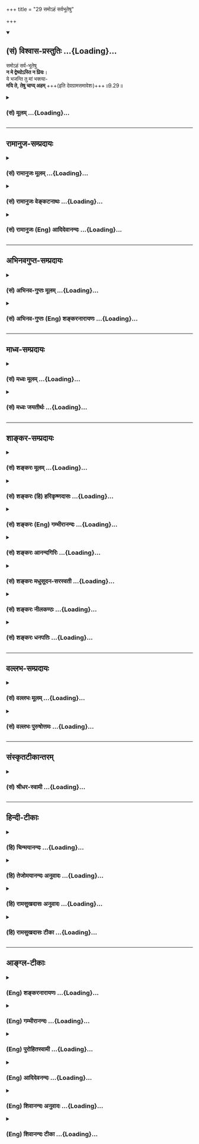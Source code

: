 +++
title = "29 समोऽहं सर्वभूतेषु"

+++
<div class="js_include" newlevelforh1="2" title="(सं) विश्वास-प्रस्तुतिः" unfilled url="/mahAbhAratam/shlokashaH/06-bhIShma-parva/03-bhagavad-gItA-parva/saMskRtam/vishvAsa-prastutiH/09_rAja-vidyA-rAja-guhy/29_samo-haM_sarvabhU.md">
<details open><summary><h2>(सं) विश्वास-प्रस्तुतिः ...{Loading}...</h2></summary>

समोऽहं सर्व-भूतेषु  
**न मे द्वेष्योऽस्ति न प्रियः**।  
ये भजन्ति तु मां भक्त्या-  
**मयि ते, तेषु चाप्य् अहम्** +++(इति देवग्रामसमावेशः)+++॥9.29॥
</details>
</div>
<div class="js_include collapsed" newlevelforh1="3" title="(सं) मूलम्" unfilled url="/mahAbhAratam/shlokashaH/06-bhIShma-parva/03-bhagavad-gItA-parva/saMskRtam/mUlam/09_rAja-vidyA-rAja-guhy/29_samo-haM_sarvabhU.md">
<details><summary><h3>(सं) मूलम् ...{Loading}...</h3></summary>

समोऽहं सर्वभूतेषु न मे द्वेष्योऽस्ति न प्रियः।  
ये भजन्ति तु मां भक्त्या मयि ते तेषु चाप्यहम्।।9.29।।
</details>
</div>


_________________
## रामानुज-सम्प्रदायः
<div class="js_include collapsed" newlevelforh1="3" title="(सं) रामानुजः मूलम्" unfilled url="/mahAbhAratam/shlokashaH/06-bhIShma-parva/03-bhagavad-gItA-parva/saMskRtam/rAmAnujaH/mUlam/09_rAja-vidyA-rAja-guhy/29_samo-haM_sarvabhU.md">
<details><summary><h3>(सं) रामानुजः मूलम् ...{Loading}...</h3></summary>

।।9.29।। देवतिर्यङ्मनुष्यस्थावरात्मना स्थितेषु जातितः च आकारतः स्वभावतो
ज्ञानतः च अत्यन्तोत्कृष्टापकृष्टरूपेण वर्तमानेषु सर्वेषु **भूतेषु**
समाश्रयणीयत्वेन **समः अहम्** अयं जात्याकारस्वभावज्ञानादिभिः निकृष्ट इति
समाश्रयणे **न मे द्वेष्यः** अस्ति उद्वेजनीयतया न त्याज्यः अस्ति तथा
समाश्रितत्वातिरेकेण जात्यादिभिः अत्यन्तोत्कृष्टः अयम् इति तद्युक्ततया
समाश्रयणे **न** कश्चित् **प्रियः** अस्ति न संग्राह्यः अस्ति। अपि तु
अत्यर्थमत्प्रियत्वेन मद्भजनेन विना आत्मधारणालाभात् मद्भजनैकप्रयोजना **ये
मां** भजन्ते **ते** जात्यादिभिः उत्कृष्टाः अपकृष्टा वा
मत्समानगुणवद्यथासुखं मयि एव वर्तन्ते अहम् अपि तेषु मदुत्कृष्टेषु इव
वर्ते।

</details>
</div>
<div class="js_include collapsed" newlevelforh1="3" title="(सं) रामानुजः वेङ्कटनाथः" unfilled url="/mahAbhAratam/shlokashaH/06-bhIShma-parva/03-bhagavad-gItA-parva/saMskRtam/rAmAnujaH/venkaTanAthaH/09_rAja-vidyA-rAja-guhy/29_samo-haM_sarvabhU.md">
<details><summary><h3>(सं) रामानुजः वेङ्कटनाथः ...{Loading}...</h3></summary>

  
  
।।9.29।। दुर्लभसुलभोत्कृष्टापकृष्टादिद्रव्यतारतम्यादशनेन स्वीकारःपत्रम्
\[9।26\] इति श्लोकेन प्रोक्तः तेन सौलभ्यमुक्तं भवति;यत्करोषि \[9।27\]
इत्यादिना क्रियमाणस्य सर्वस्य बुद्धिविशेषमात्रेण तदाराधनत्वसम्पत्त्या
तदेव दृढीकृतम् अथ भक्तियोगाधिकारिप्रशंसनपरेसमोऽहम् इति श्लोके तु
जात्याकारादितारतम्यानादरेण भक्तैः स्वस्यैकरस्यमुच्यते। तेन सौशील्यमुक्तं
भवति। कंसादिनिग्रहादक्रूराद्यनुग्रहात्तत्कुरुष्व मदर्पणम्
\[9।27\]मामुपैष्यसि \[9।28\] इत्याद्युक्तेश्च जाता रागद्वेषशङ्का
प्रतिक्षेप्येत्यभिप्रायेणाह -- ममेति। अहंशब्दोऽत्र स्वेतरव्यवच्छेदपर
इत्यभिप्रायेणअतिलोकमित्युक्तम्। समोऽहम् इत्यस्य प्रतिशिरोभूतं वैषम्यं
सर्वशब्देन विवक्षितमित्यभिप्रायेणाहदेवेति। जातितः
देवत्वमनुष्यत्वब्राह्मणत्वक्षत्रियत्वादेःआकारतः
अभिरूपस्त्रीत्वपुंस्त्वसमविषमाङ्गत्वादेः। वक्ष्यति हियेऽपि स्युः
पापयोनयः। स्त्रियो वैश्यास्तथा शूद्राः \[9।32\] इति। स्वभावतः इत्यनेन
सात्त्विकराजसत्वादिकं विवक्षितम्। देवादीनां भगवत्समाश्रयणंतदुपर्यपि
बादरायणः सम्भवात् \[ब्र.सू.1।3।26\] इत्यधिकरणे समर्थितम् तिरश्चामपि
गजेन्द्रवानरेन्द्रादिषु पुण्याधिक्यनिबन्धनज्ञानविशेषवत्सु प्रथितम्।
तस्मात्तिर्यगधिकरणाविरोधः। स्थावरेष्वपि शापादिजातेषु क्वचिज्ज्ञानं
महर्षयः कथयन्ति। ततश्च मनोवृत्तिरूपं समाश्रयणं तत्रापि सम्भवेदेव। न मे
द्वेष्योऽस्ति न प्रियः इत्यस्य प्रतिषेधस्य प्रसङ्गसाकाङ्क्षत्वात्
जात्यादिभिर्निकर्षोत्कर्षौ प्रतिषेध्यप्रसञ्जकतयोक्तावित्याहअयमिति।
तद्द्वेष्यत्वप्रियत्वे हि त्याज्यात्याज्यत्वसङ्ग्राह्यत्वार्थे इति
तन्निषेधात्तन्निषेधः फलित इत्यभिप्रायेणोक्तम्उद्वेजनीयतया न
त्याज्योऽस्तीति;न सङ्ग्राह्योऽस्तीति च।
समाश्रयणाधीनप्रियत्वप्रतिषेधभयात्समाश्रितत्वातिरेकेणेत्युक्तम्। यदि; न
प्रियत्वहेतुतया प्रसिद्धाज्जात्यादिभिरुत्कर्षात्प्रियत्वम्; कुतस्तर्हि
यदि न कुतश्चित्;स च मम प्रियः इत्यादिविरोध इति शङ्कानिराकरणार्थस्तुशब्द
इत्यभिप्रायेणाहअपित्विति। भक्त्या भजन्ति इत्यनयोः
पौनरुक्त्यपरिहारायान्वयमाहअत्यर्थेति। ये
इत्येतदुत्कर्षापकर्षानियमाभिप्रायमित्याहते जात्यादिभिरिति।
तुल्यानामिवान्योन्यमैकरस्यमिहमयि इत्यादिना
विवक्षितमित्यभिप्रायेणोक्तंमत्समानगुणवद्यथासुखमिति। ननु स्वामित्वेन
त्वामनुसन्धाय भजतां कथं त्वयि समानगुणवद्वृत्तिरित्यस्योत्तरंतेषु
चाप्यहम् इत्यनेनोच्यत इत्यभिप्रायेणाहअहमपीति। सौशील्यातिरेकतो
मत्तोऽप्युत्कृष्टानिवाहंशिरसा देवः प्रतिगृह्णाति \[म.भा.12।343।64\]
इत्युक्तप्रक्रियया सम्भावयामि ततश्च ते
मत्परमेश्वरत्वाद्यनुसन्धाननिबन्धनसाध्वसविधुराः सुखं मां सेवन्त इति भावः।
अहं च ते चान्योन्यं पित्रादिष्विव न्यस्तभरा इति पिण्डितार्थः।
स्वजातिप्रतिनियतधर्मैर्भजनान्नापकृष्टजातिनिर्देशविरोधः।  
  

</details>
</div>
<div class="js_include collapsed" newlevelforh1="3" title="(सं) रामानुजः (Eng) आदिदेवानन्दः" unfilled url="/mahAbhAratam/shlokashaH/06-bhIShma-parva/03-bhagavad-gItA-parva/saMskRtam/rAmAnujaH/english/AdidevAnandaH/09_rAja-vidyA-rAja-guhy/29_samo-haM_sarvabhU.md">
<details><summary><h3>(सं) रामानुजः (Eng) आदिदेवानन्दः ...{Loading}...</h3></summary>

9.29 Being a refuge for all, I am the same to all creation, be they gods, animals, men or immovables, who exist differentiated from the highest to the lowest according to their birth, form, nature and knowledge. With regard to those seeking refuge, none is hateful because of inferiority in status by birth, form, nature, knowledge etc. No one is discarded as an object of odium. Likewise, it is not that one who has resorted to Me is dear to Me on account of any consideration like birth,
status etc. That he has taken refuge in Me is the only consideration.
The meaning is no one is accepted as a refuge for reasons like birth.
But those who worship Me as their sole objective I like, because I am exceedingly dear to them, and because they find it impossible to sustain themselves without My worship. So they abide in Me, irrespective of whether they are exalted or humble by birth etc. They abide in Me, as if they possess alities eal to Mine. I also abide in them, as if they are My superiors. Moreover:

</details>
</div>


_________________
## अभिनवगुप्त-सम्प्रदायः
<div class="js_include collapsed" newlevelforh1="3" title="(सं) अभिनव-गुप्तः मूलम्" unfilled url="/mahAbhAratam/shlokashaH/06-bhIShma-parva/03-bhagavad-gItA-parva/saMskRtam/abhinava-guptaH/mUlam/09_rAja-vidyA-rAja-guhy/29_samo-haM_sarvabhU.md">
<details><summary><h3>(सं) अभिनव-गुप्तः मूलम् ...{Loading}...</h3></summary>

।।9.29 -- 9.31।। सम इत्यादि प्रणश्यतीत्यन्तम्। प्रतिजाने इति।
युक्तियुक्तोऽयमर्थो भगवत्प्रतिज्ञातत्वात् सुष्ठुतमां दृढो भवति।

</details>
</div>
<div class="js_include collapsed" newlevelforh1="3" title="(सं) अभिनव-गुप्तः (Eng) शङ्करनारायणः" unfilled url="/mahAbhAratam/shlokashaH/06-bhIShma-parva/03-bhagavad-gItA-parva/saMskRtam/abhinava-guptaH/english/shankaranArAyaNaH/09_rAja-vidyA-rAja-guhy/29_samo-haM_sarvabhU.md">
<details><summary><h3>(सं) अभिनव-गुप्तः (Eng) शङ्करनारायणः ...{Loading}...</h3></summary>

9.29 See Comment under 9.31

</details>
</div>


_________________
## माध्व-सम्प्रदायः
<div class="js_include collapsed" newlevelforh1="3" title="(सं) मध्वः मूलम्" unfilled url="/mahAbhAratam/shlokashaH/06-bhIShma-parva/03-bhagavad-gItA-parva/saMskRtam/madhvaH/mUlam/09_rAja-vidyA-rAja-guhy/29_samo-haM_sarvabhU.md">
<details><summary><h3>(सं) मध्वः मूलम् ...{Loading}...</h3></summary>

।।9.29।। तर्हि स्नेहादिमत्त्वादल्पभक्तस्यापि कस्यचिद्बहुफलं ददासि;
विपरीतस्यापि कस्यचिद्विपरीतमित्यत आह -- समोऽहमिति। तर्हि न
भक्तिप्रयोजनमित्यत आह -- ये भजन्तीति। मयि ते तेषु चाप्यहमिति; मम ते वशाः
तेषामहं वश इति। उक्तं च पैङ्गिखिलेषु -- ये वै भजन्ते परमं पुमांसं तेषां
वशः स तु मे मद्वशाश्च,इति। तद्वशा एव ते सर्वदा; तथापि
बुद्धिपूर्वाबुद्धिपूर्वकत्वेन भेदः; उद्धवादिवच्छिशुपालादिवच्च। तच्चोक्तं
तत्रैव -- अबुद्धिपूर्वाद्यो वशस्तस्य ध्यानात्पुनर्वशो भवते बुद्धिपूर्वम्
इति।

</details>
</div>
<div class="js_include collapsed" newlevelforh1="3" title="(सं) मध्वः जयतीर्थः" unfilled url="/mahAbhAratam/shlokashaH/06-bhIShma-parva/03-bhagavad-gItA-parva/saMskRtam/madhvaH/jayatIrthaH/09_rAja-vidyA-rAja-guhy/29_samo-haM_sarvabhU.md">
<details><summary><h3>(सं) मध्वः जयतीर्थः ...{Loading}...</h3></summary>

।।9.29।। भक्तप्रियत्वमुक्त्वा तद्विरुद्धं सर्वत्र साम्यं कथमुच्यते इत्यत
आह **तर्ही**ति। यदि त्वं भक्तप्रियः तदा द्वेष्योऽप्रियश्च स्याः; ततश्च
भक्तेषु द्वेषिषु यथासङ्ख्यं स्नेहद्वेषवत्त्वादल्पभक्तस्यापि
कस्यचिद्बहुफलं सुखरूपं ददासि; विपरीतस्याल्पद्वेषिणोऽपि कस्यचिद्बहुफलं
दुःखरूपं ददासीत्याद्यापद्यते; राजादिषु तथा दर्शनात्; तथा च
वैषम्यनैर्घृण्ये तवेति शङ्कार्थः; पूर्वार्धेनैव शङ्कायाः
परिहृतत्वात्किमुत्तरार्धेनेत्यत आह -- **तर्ही**ति। अहं हि सर्वभूतेषु
समः; न वैषम्यादिमान् यतो मे तदीयं द्वेषमपेक्ष्याधिकं द्वेष्यो नास्ति;
तदीयां भक्तिमपेक्ष्याधिकं प्रियश्च नास्तीति भगवतोक्तेऽपि विपरीतमर्थं
गृहीत्वा शङ्कते। यदि ते प्रियो नास्ति तर्हि न भक्तिः प्रयोजनं,फलस्य। तथा
चोक्तविरोध इति भावः। मयि ते तेषु चाप्यहम् इत्येतन्न फलं
स्वभावसिद्धत्वादित्यत आह -- **मयी**ति। इत्यस्येत्यर्थ इति योजना। कुत
एतत् इत्यत आह -- **उक्तं चे**ति। मम ते वशा इत्येतदपि तादृगेव;
भजनाभावेऽपि तद्वशत्वस्वाभाव्यादित्यत आह **तदि**ति। यद्यपीति शेषः। अत्र
दृष्टान्तं प्रमाणं चाह -- **उद्धवादिवदि**ति। अबुद्धिपूर्वं यो वशः सः।

</details>
</div>


_________________
## शाङ्कर-सम्प्रदायः
<div class="js_include collapsed" newlevelforh1="3" title="(सं) शङ्करः मूलम्" unfilled url="/mahAbhAratam/shlokashaH/06-bhIShma-parva/03-bhagavad-gItA-parva/saMskRtam/shankaraH/mUlam/09_rAja-vidyA-rAja-guhy/29_samo-haM_sarvabhU.md">
<details><summary><h3>(सं) शङ्करः मूलम् ...{Loading}...</h3></summary>

।।9.29।। --,**समः** तुल्यः **अहं सर्वभूतेषु। न मे द्वेष्यः अस्ति न
प्रियः।** अग्निवत् अहम् -- दूरस्थानां यथा अग्निः शीतं **न** अपनयति;
समीपम् उपसर्पतां अपनयति तथा अहं भक्तान् अनुगृह्णामि; न इतरान्। **ये
भजन्ति तु माम्** ईश्वरं **भक्त्या मयि ते** -- स्वभावत एव; न मम
रागनिमित्तम् मयि वर्तन्ते। **तेषु च अपि अहं** स्वभावत एव वर्ते; न
इतरेषु। न एतावता तेषु द्वेषो मम्।। श्रृणु मद्भक्तेर्माहात्म्यम् --,

</details>
</div>
<div class="js_include collapsed" newlevelforh1="3" title="(सं) शङ्करः (हि) हरिकृष्णदासः" unfilled url="/mahAbhAratam/shlokashaH/06-bhIShma-parva/03-bhagavad-gItA-parva/saMskRtam/shankaraH/hindI/harikRShNadAsaH/09_rAja-vidyA-rAja-guhy/29_samo-haM_sarvabhU.md">
<details><summary><h3>(सं) शङ्करः (हि) हरिकृष्णदासः ...{Loading}...</h3></summary>

।।9.29।। ( यदि कहो कि ) तब तो भगवान् रागद्वेषसे युक्त हैं क्योंकि वे
भक्तोंपर ही अनुग्रह करते हैं दूसरोंपर नहीं करते; तो यह कहना ठीक नहीं है
--, मैं सभी प्राणियोंके प्रति समान हूँ; मेरा न तो ( कोई ) द्वेष्य है और
न ( कोई ) प्रिय है। मैं अग्निके समान हूँ। जैसे अग्नि अपनेसे दूर रहनेवाले
प्राणियोंके शीतका निवारण नहीं करता; पास आनेवालोंका ही करता है; वैसे ही
मैं भक्तोंपर अनुग्रह किया करता हूँ; दूसरों पर नहीं। जो ( भक्त ) मुझ
ईश्वरका प्रेमपूर्वक भजन करते हैं; वे मुझमें स्वभावसे ही स्थित हैं; कुछ
मेरी आसक्तिके कारण नहीं औरमैं भी स्वभावसेही उनमें स्थित हूँ; दूसरोंमें
नहीं। परन्तु इतनेहीसे यह बात नहीं है कि मेरा उनमें ( दूसरोंमें ) द्वेष
है।

</details>
</div>
<div class="js_include collapsed" newlevelforh1="3" title="(सं) शङ्करः (Eng) गम्भीरानन्दः" unfilled url="/mahAbhAratam/shlokashaH/06-bhIShma-parva/03-bhagavad-gItA-parva/saMskRtam/shankaraH/english/gambhIrAnandaH/09_rAja-vidyA-rAja-guhy/29_samo-haM_sarvabhU.md">
<details><summary><h3>(सं) शङ्करः (Eng) गम्भीरानन्दः ...{Loading}...</h3></summary>

9.29 Aham, I; am samah, impartial, eal; sarva-bhutesu, towards all
beings; me, to Me; na asti, there is none; dvesyah, detestable; na,
none; priyah, dear. I am like fire: As fire does not ward off cold from
those who are afar, but removes it from those who apporach, near,
similarly I favour the devotees, not others. Tu, but; ye, those who
approach near, similarly I favour the devotees, not others. Tu, but; ye,
those who; bhajanti, worship Me, God; bhaktya, with devotion; te they;
exist mayi, in Me-by their very nature; \['Their mind becomes fit for My
manifestation, as it has been purified by following the virtuous
path.'\] they do not exist in Me because of My love, Ca, and; aham, I;
api, too; naturally exist tesu, in them, not in others. Thus there is no
hatred towards them (the latter). 'Listen to the greatness of devotion
to Me:'

</details>
</div>
<div class="js_include collapsed" newlevelforh1="3" title="(सं) शङ्करः आनन्दगिरिः" unfilled url="/mahAbhAratam/shlokashaH/06-bhIShma-parva/03-bhagavad-gItA-parva/saMskRtam/shankaraH/AnandagiriH/09_rAja-vidyA-rAja-guhy/29_samo-haM_sarvabhU.md">
<details><summary><h3>(सं) शङ्करः आनन्दगिरिः ...{Loading}...</h3></summary>

।।9.29।। भगवतो रागद्वेषवत्त्वेनानीश्वरत्वमाशङ्क्य परिहरति --
**रागेत्यादिना।** तर्हि भगवद्भजनमकिंचित्करमित्याशङ्क्याह --
**अग्निवदिति।** तत्प्रपञ्चयति -- **यथेति।**
भक्तानभक्तांश्चानुगृह्णतोऽननुगृह्णतश्च भगवतो न कथं
रागादिमत्त्वमित्याशङ्क्याह -- **ये भजन्तीति।** ये वर्णाश्रमादिधर्मैर्मां
भजन्ति ते तेनैव भजनेनाचिन्त्यमाहात्म्येन परिशुद्धबुद्धयो मयि मत्समीपे
वर्तन्ते मदभिव्यक्तियोग्यचित्ता भवन्ति। तुशब्दोऽस्य विशेषस्य
द्योतनार्थः। तेषु च समीपे तेषामहमपि स्वभावतो वर्तमानस्तदनुग्रहपरो भवामि।
यथा व्यापकमपि सावित्रं तेजः स्वच्छे दर्पणादौ प्रतिफलति तथा
परमेश्वरोऽवर्जनीयतया भक्तिनिरस्तसमस्तकलुषसत्त्वेषु पुरुषेषु संनिधत्ते
दैवीं प्रकृतिमाश्रिता मां भजन्तीत्युक्तत्वादित्यर्थः।

</details>
</div>
<div class="js_include collapsed" newlevelforh1="3" title="(सं) शङ्करः मधुसूदन-सरस्वती" unfilled url="/mahAbhAratam/shlokashaH/06-bhIShma-parva/03-bhagavad-gItA-parva/saMskRtam/shankaraH/madhusUdana-sarasvatI/09_rAja-vidyA-rAja-guhy/29_samo-haM_sarvabhU.md">
<details><summary><h3>(सं) शङ्करः मधुसूदन-सरस्वती ...{Loading}...</h3></summary>

।।9.29।। यदि भक्तानेवानुगृह्णासि नाभक्तान् ततो रागद्वेषवत्त्वेन कथं
परमेश्वरः स्यादिति नेत्याह -- सर्वेषु प्राणिषु समस्तुल्योऽहं सद्रूपेण
स्फुरणरूपेणानन्दरूपेण च स्वाभाविकेनौपाधिकेन चान्तर्यामित्वेन। अतो न मम
द्वेषविषयः प्रीतिविषयो वा कश्चिदस्ति सावित्रस्येव गगनमण्डलव्यापिनः
प्रकाशस्य। तर्हि कथं भक्ताभक्तयोः फलवैषम्यं तत्राह -- ये भजन्ति तु ये तु
भजन्ति सेवन्ते मां सर्वकर्मसमर्पणरूपया भक्त्या। अभक्तापेक्षया भक्तानां
विशेषद्योतनार्थस्तुशब्दः। कोऽसौ मयि ते ये मदर्पितैर्निष्कामैः कर्मभिः
शोधितान्तःकरणास्ते निरस्तसमस्तरजस्तमोमलस्य
सत्त्वोद्रेकेणातिस्वच्छस्यान्तःकरणस्य सदा मदाकारां
वृत्तिमुपनिषन्मानेनोत्पादयन्तो मयि वर्तन्ते। अहमप्यतिस्वच्छायां
तदीयचित्तवृत्तौ प्रतिबिम्बतस्तेषु वर्ते। चकारोऽवधारणार्थः। त एव मयि
तेष्वेवाहमिति। स्वच्छस्य हि द्रव्यस्यायमेव स्वभावो येन संबध्यते तदाकारं
गृह्णातीति। स्वच्छद्रव्यसंबद्धस्य च वस्तुन एष एव स्वभावो यत्तत्र
प्रतिफलतीति। तथा अस्वच्छद्रव्यस्याप्येष एव स्वभावो
यत्स्वसंबद्धस्याप्याकंर न गृह्णातीति। अस्वच्छद्रव्यसंबद्धस्य च वस्तुन एष
एव स्वभावो यत्तत्र न प्रतिफलतीति। यथा हि सर्वत्र विद्यमानोऽपि सावित्रः
प्रकाशः स्वच्छे दर्पणादावेवाभिव्यज्यते न त्वस्वच्छे घटादौ। तावता न
दर्पणे रज्यति न वासौ द्वेष्टि घटं; एवं सर्वत्र समोऽपि स्वच्छे
भक्तचित्तेऽभिव्यज्यमानोऽस्वच्छे चाभक्तचित्तेऽनभिव्यज्यमानोऽहं न रज्यामि
कुत्रचित्। न वा द्वेष्मि कंचित्। सामग्रीमर्यादया जायमानस्य
कार्यस्यापर्यनुयोज्यत्वात् वह्निवत्कल्पतरुवच्चावैषम्यं व्याख्येयम्।

</details>
</div>
<div class="js_include collapsed" newlevelforh1="3" title="(सं) शङ्करः नीलकण्ठः" unfilled url="/mahAbhAratam/shlokashaH/06-bhIShma-parva/03-bhagavad-gItA-parva/saMskRtam/shankaraH/nIlakaNThaH/09_rAja-vidyA-rAja-guhy/29_samo-haM_sarvabhU.md">
<details><summary><h3>(सं) शङ्करः नीलकण्ठः ...{Loading}...</h3></summary>

।।9.29।। यतो भक्तानेवानुगृह्णाति नेतरानित्यतो रागद्वेषवान्भगवानित्यत आह
-- **समोऽहमिति।** यथाग्निः रागादिशून्योऽपि समीपस्थानामेव शीतं नाशयति न
दूरस्थानां तद्वत्सर्वत्र समोऽप्यहं शरणागतानामेव बन्धं नाशयामि
नान्येषामित्यर्थः। अतो मम न रागद्वेषाविति भावः। मयि ते तेषु चाप्यहम्।
भक्ता अनन्यशरणतया मय्येव वर्तन्ते अहमपि तेष्वेव वर्ते। अभक्तचित्तानां
रागाद्याक्रान्तत्वेन तत्र मम विशेषतोऽभिव्यक्तिर्नास्तीति भावः।

</details>
</div>
<div class="js_include collapsed" newlevelforh1="3" title="(सं) शङ्करः धनपतिः" unfilled url="/mahAbhAratam/shlokashaH/06-bhIShma-parva/03-bhagavad-gItA-parva/saMskRtam/shankaraH/dhanapatiH/09_rAja-vidyA-rAja-guhy/29_samo-haM_sarvabhU.md">
<details><summary><h3>(सं) शङ्करः धनपतिः ...{Loading}...</h3></summary>

।।9.29।। ननु मोक्षादिदानेन भक्ताननुह्णतस्तददानेनाभक्तानननुगृह्णतस्त्व
वैषम्यमिति चेत्तत्राह -- सम इति। अहं परमात्मा सच्चिदानन्दघनः सर्वभूतेषु
ब्रह्मादिस्तम्ब पर्यन्वेष समः समानः। यतो मम द्वेषविषयः कश्चितपि न भवति
रागाविषयश्च। एवं तर्हि कथं भक्ताननुगृह्णासि नेतरानिति तरह -- य इति।
तुशब्दः शङ्काव्यवच्छेदार्थः। यता सवितृप्रकाशः स्वच्छास्वच्छातर्पणेषु
समोऽपि स्वच्छेषु विशेषेण वर्तते नास्वच्छेषु। यथा वह्निः सर्वसमोऽपि
सन्निहितानां शीतं नाशयति नासन्निहितानाम्। यथावा कल्पवृक्षो
भक्ताननुगृह्णाति लाभक्तान्। एवं ये तु भक्त्या मां भजन्ते सेवन्ते ते
स्वभावतो मयि वर्तन्ते। मदाकाराकारितचित्तवृत्तयोऽनुग्रहभाजो
भवन्तीत्यर्थः। अहंच तेषु स्वभावत एव वर्ते तेषां चित्तवृत्तौ स्वभावादेव
प्रतिफलितोऽनुग्राहको भवामीत्यर्थः।

</details>
</div>


_________________
## वल्लभ-सम्प्रदायः
<div class="js_include collapsed" newlevelforh1="3" title="(सं) वल्लभः मूलम्" unfilled url="/mahAbhAratam/shlokashaH/06-bhIShma-parva/03-bhagavad-gItA-parva/saMskRtam/vallabhaH/mUlam/09_rAja-vidyA-rAja-guhy/29_samo-haM_sarvabhU.md">
<details><summary><h3>(सं) वल्लभः मूलम् ...{Loading}...</h3></summary>

।।9.29।। ननु यदि भक्तेभ्य एव मुक्तिं ददासि नाभक्तेभ्यस्तर्हि तवापि किं
रागद्वेषादिकृतवैषम्यम् नहि नहीत्याह -- समोऽहमिति। सर्वभूतेषु उच्चनीचेषु
सम एव वर्त्तेऽहं न तु विषमः। समोऽस्मि मित्रे च रिपौ इति वाक्यात्। एवं
सत्यपि मां भक्त्या ये भजन्ति ते तु मयि मदाधाराः; अहं चापि तेषु
तदाधारोऽस्मि; इदं च भक्तिमाहात्म्यमेव ममाप्यस्वतन्त्रत्वमापादयति। तथा
चोक्तं भागवते \[9।4।6368\] भगवतैव -- साधवो हृदयं मह्यं साधूनां हृदयं
त्वहम्। अहं भक्तपराधीनो ह्यस्वतन्त्र इव द्विज।। वशे (वशी) कुर्वंति मां
भक्त्या सत्स्त्रियः सत्पतिं यथा।। इत्यादिना च। नच पुनरपि दोषतादवस्थ्यं
कल्पतरुस्वभावत्वात्। नहि कल्पतर्वादावनाश्रितानां कामाद्यसिद्ध्या वैषम्यं
वक्तुमुचितं तथा भगवत्यपीति बोध्यम्।

</details>
</div>
<div class="js_include collapsed" newlevelforh1="3" title="(सं) वल्लभः पुरुषोत्तमः" unfilled url="/mahAbhAratam/shlokashaH/06-bhIShma-parva/03-bhagavad-gItA-parva/saMskRtam/vallabhaH/puruShottamaH/09_rAja-vidyA-rAja-guhy/29_samo-haM_sarvabhU.md">
<details><summary><h3>(सं) वल्लभः पुरुषोत्तमः ...{Loading}...</h3></summary>

  
  
।।9.29।। एवं कर्मसमर्पणेन तद्बन्धनिवृत्त्युक्त्या असमर्पकाणां च बन्ध एव
पर्यवसितस्तेन स्ववैषम्यमाशङ्कमानमाह -- समोऽहमिति। अहं सर्वभूतेषु समः। न
मे द्वेष्यः कोऽपि। न प्रियः। अत्रायं भावः -- स्वक्रीडार्थं सर्वभूतानि
मया सृष्टानि; अतस्तेषु सर्वेष्वहं समः ये
क्रीडार्थकत्वमज्ञात्वाऽन्यथाकर्मादिकर्तारो मयि विषमत्वं कुर्वन्ति;
अतस्तेषां त्वात्मदोषेणैव बन्धादिकं भवति ये तु मां भक्त्या स्नेहेन
क्रीडारूपं ज्ञात्वा भजन्ति ते स्वभजनात्मकधर्मेण मयि तिष्ठन्ति; तेष्वहं
तत्कृतितुष्टस्तिष्ठामि; तेन न वैषम्यमिति भावः।  
  

</details>
</div>


_________________
## संस्कृतटीकान्तरम्
<div class="js_include collapsed" newlevelforh1="3" title="(सं) श्रीधर-स्वामी" unfilled url="/mahAbhAratam/shlokashaH/06-bhIShma-parva/03-bhagavad-gItA-parva/saMskRtam/shrIdhara-svAmI/09_rAja-vidyA-rAja-guhy/29_samo-haM_sarvabhU.md">
<details><summary><h3>(सं) श्रीधर-स्वामी ...{Loading}...</h3></summary>

।।9.29।। यदि भक्तेभ्य एव मोक्षं ददासि नाभक्तेभ्यश्च तर्हि तवापि किं
रागद्वेषादिकृतं वैषम्यमस्ति; नेत्याह **-- सम इति।** समोऽहं सर्वेष्वपि
भूतेषु। अतो मे मम प्रियश्च द्वेष्यश्च नास्त्येव। एवंसत्यपि ये मां भजन्ति
ते भक्ता मयि वर्तन्ते। अहमपि तेष्वनुग्राहकतया वर्ते। अयं भावः --
यथाग्नेः स्वसेवकेष्वेव तमःशीतादिदुःखमपाकुर्वतोऽपि न वैषभ्यं; यथावा
कल्पवृक्षस्य; तथैव भक्तपक्षपातिनोऽपि मम न वैषम्यं किंतु मद्भक्तेरेवं
महिमेति।

</details>
</div>


_________________
## हिन्दी-टीकाः
<div class="js_include collapsed" newlevelforh1="3" title="(हि) चिन्मयानन्दः" unfilled url="/mahAbhAratam/shlokashaH/06-bhIShma-parva/03-bhagavad-gItA-parva/hindI/chinmayAnandaH/09_rAja-vidyA-rAja-guhy/29_samo-haM_sarvabhU.md">
<details><summary><h3>(हि) चिन्मयानन्दः ...{Loading}...</h3></summary>

।।9.29।। भूतमात्र में व्याप्त आत्मा एक ही है वही एक चैतन्य तत्त्व
प्राणिमात्र के अन्तकरण की भावनाओं एवं विचारों को प्रकाशित करता है। मैं
समस्त भूतों में सम हूँ। एक सूर्य जगत् की सभी वस्तुओं को प्रकाशित करता है
और उसकी किरणें सभी वस्तुओं की सतहों पर से परावर्तित होती हैं चाहे वह सतह
पाषाण की हो या किसी रत्न की। मुझे न कोई अप्रिय है और न कोई प्रिय यदि एक
ही आत्मा; श्रीकृष्ण और बुद्ध में; आचार्य शंकर और ईसामसीह में; एक पागल और
हत्यारे में तथा साधु और दुष्ट में रमती है तो क्या कारण है कि कोईकोई
पुरुष तो इस आत्मा को पहचान पाते हैं; जबकि अन्य लोग कृत्रिम कीटों के समान
जीवन जीते हैं भक्तिमार्ग की विवेचना करने वाले भावना प्रधान साहित्य में
उपर्युक्त वैषम्य का भावुक स्पष्टीकरण दिया जाता है। उनके अनुसार ईश्वर की
कृपा के कारण किन्हीं किन्हीं पुरुषों में दिव्यता अधिक मात्रा में
अभिव्यक्त होती है। यह स्पष्टीकरण उन लोगों के लिए पर्याप्त या सन्तोषजनक
हो सकता है; जो धर्मविषयक चर्चा में अपनी बौद्धिक क्षमता का अधिक उपयोग
नहीं करते हैं। परन्तु बुद्धिमान विचारी पुरुषों को यह स्पष्टीकरण असंगत
जान पड़ेगा; क्योंकि उस स्थिति में यह मानना पड़ेगा कि परमात्मा कुछ लोगों
के प्रति पक्षपात करते हैं। इस प्रकार की दोषपूर्ण व्याख्या का खण्डन और
शुद्ध तर्क संगत सिद्धांत का प्रतिपादन करते हुए भगवान् श्रीकृष्ण कहते हैं
कि आत्मा भूतमात्र में सदा एक समान भाव से स्थित है। उसके लिए शुभ और अशुभ
का भेदभाव नहीं है आत्मा को किसी प्राणी के प्रति न प्रेम विशेष है और न
किसी अन्य के प्रति द्वेष। इसका अर्थ यह नहीं समझना चाहिए कि आत्मा कोई
शक्तिहीन जड़ तत्त्व है। सूर्य की उपमा द्वारा इस श्लोक का आशय सम्यक्
प्रकार से समझा जा सकता है। यद्यपि एक ही सूर्य जगत् की विविध प्रकार की
वस्तुओं पर प्रतिबिम्बत या परावर्तित होता है; तथापि यह भी सत्य है कि
परावर्तित प्रकाश की स्पष्टता एवं प्रखरता परावर्तन के माध्यम की सतह के
गुणों पर निर्भर करेगी। एक खुरदरे पाषाण पर प्रकाश की न्यूनतम मात्रा
परावर्तित होगी; जबकि स्वच्छ चमकीले दर्पण पर सम्भवत सर्वाधिक होगी। इस भेद
के कारण सूर्य पर यह आरोप नहीं लगाया जा सकता कि उसे दर्पण के प्रति विशेष
प्रेम है और पाषाण के प्रति घृणा। इस उपमा को आन्तरिक जीवन में लागू करके
देखें; तो यह स्पष्ट होगा कि यदि स्वर्णिमहृदय के कुछ विरले लोगों में
आध्यात्मिक सौन्दर्य एवं सार्मथ्य अधिक मात्रा में व्यक्त होती है और अनेक
पाषाणी हृदयों के व्यक्तियों में रंचमात्र भी नहीं; तो इसका कारण विभिन्न
उपाधियां हैं; और न कि आत्मा। आत्मा न किसी को वरीयता देता है और न किसी के
प्रति उसका पूर्वाग्रह ही है। हमें जो विषमता अनुभव होती है; वह सर्वथा
प्रकृति के नियमानुसार ही है। प्रथम पंक्ति में परमात्मा का पक्षपातरहित
स्वरूप दिखाया; और फिर कहते हैं कि; परन्तु जो मुझे भक्तिपूर्वक भजते हैं;
वे मुझमें और मैं भी उनमें हूँ। इन दोनों पंक्तियों में विरोधाभास
प्रत्यक्ष होते हुए भी वास्तविकता ऐसी नहीं हैं। यह सत्य है कि परमात्मा को
किसी से राग या द्वेष नहीं है; किन्तु लोगों का उनके प्रति अवश्य ही राग या
द्वेष हो सकता है। जिन्हें ईश्वर से प्रेम है; वे लोग उनके समीप पहुँचना
चाहते हैं और अन्य लोग उनसे दूर ही रहते हैं। इस प्रकार जो भक्तिपूर्वक
परमात्मा की पूजा करते हैं वे अन्त में अपने पूज्य और ध्येय को आत्मस्वरूप
में साक्षात् अनुभव करते हैं; अर्थात् उन्हें यह ज्ञान होता है कि वास्तव
में वे परमात्मस्वरूप से एक ही हैं; भिन्न नहीं। जो मुझे भक्तिपूर्वक भजते
हैं प्रारम्भ में इसका अर्थ कर्मकाण्डीय पूजा के विविध विधान से समझा जा
सकता है। उसके आध्यात्मिक अभिप्राय को समझने के लिए सूक्ष्म और गम्भीर
अध्ययन की आवश्यकता है। मूलत पूजा वह साधन प्रकिया है; जिसके द्वारा
सम्पूर्ण वृत्तिरूपी सैन्य को संगठित करके उन्हें ध्यान के दिव्य ध्येय की
ओर प्रवृत्त किया जाता है। इसमें प्रयत्न यह होता है कि ध्येय सत्य के साथ
पूर्ण तादात्म्य; पूर्ण एकत्व स्थापित हो जाय। यह साधना भक्तिपूर्वक करने
से भक्त भगवान् से; ध्याता ध्येय से तद्रूप हो जाता है। इस अभिप्राय को
ध्यान में रखकर इस श्लोक का पुन अध्ययन करने पर भगवान् के सैद्धांतिक कथन
का अर्थ स्पष्ट हो जाता है। यद्यपि सत्स्वरूप आत्मा को किसी से कोई पक्षपात
नहीं है; परन्तु किन्हींकिन्हीं शुद्धांतकरण के भक्तजनों में अपने
परमात्मस्वरूप की पहचान के कारण इस दिव्यत्व की अभिव्यक्ति होती है। अनात्म
उपाधियों के साथ आत्मबुद्धि से अत्यधिक आसक्ति के कारण जीव पूर्णत्व के
आनन्द का अनुभव नहीं कर पाता है। परन्तु जब इस आसक्ति और बहिर्मुखी
प्रवृत्तियों का वह परित्याग कर देता है; तब ज्ञान प्राप्ति का अधिकारी बन
कर अपने आत्मस्वरूप के साथ एकरूप हो जाता है। मनुष्य के मन की स्थिति उसके
बद्धत्व या मुक्तत्व का द्योतक है। बहिर्मुखी मन अनित्य विषयों में सुख की
खोज करते हुए उनसे बँध जाता है और सदा दुख और निराशा के कारण कराहता रहता
है जबकि वही मन अन्तर्मुखी होकर आत्मचिन्तन के द्वारा आत्मानुभव को प्राप्त
करता है। शीतकाल में अपने कमरे के अन्दर बैठकर कोई व्यक्ति अत्यधिक शीत का
अनुभव करता है; जबकि अन्य व्यक्ति बाहर सूर्य की खुली धूप में बैठकर सूर्य
की उष्णता का आनन्द लेता है। सूर्य को बाहर बैठे व्यक्ति से न प्रेम है और
न कमरे में बैठे व्यक्ति से कोई द्वेष। इस श्लोक की भाषा में हम कह सकते
हैं कि बाहर धूप में बैठे लोग सूर्य से अनुग्रहीत हैं और अन्य लोग उसकी
कृपा से वंचित हैं। किसी भी स्थान पर गीता मनुष्य को परिस्थितियों के सामने
अथवा अपनी दुर्बलता और अयोग्यता के समक्ष आत्मसमर्पण करने को प्रेरित नहीं
करती यह गीताशास्त्र कर्तव्य कर्म और आशावादी प्रयत्नों को प्रोत्साहित
करने वाला है जो इस पर बल देता है कि मनुष्य अपनी दुर्बलताओं एवं
परिस्थितियों का स्वामी है; दास नहीं। क्या आत्मसाक्षात्कार का मार्ग केवल
साधु पुरुषों के लिए ही उपलब्ध है भगवान् इस भक्ति के माहात्म्य को बताते
हुए कहते हैं --

</details>
</div>
<div class="js_include collapsed" newlevelforh1="3" title="(हि) तेजोमयानन्दः अनुवादः" unfilled url="/mahAbhAratam/shlokashaH/06-bhIShma-parva/03-bhagavad-gItA-parva/hindI/tejomayAnandaH/anuvAdaH/09_rAja-vidyA-rAja-guhy/29_samo-haM_sarvabhU.md">
<details><summary><h3>(हि) तेजोमयानन्दः अनुवादः ...{Loading}...</h3></summary>

।।9.29।। मैं समस्त भूतों में सम हूँ; न कोई मुझे अप्रिय है और न प्रिय;
परन्तु जो मुझे भक्तिपूर्वक भजते हैं, वे मुझमें और मैं भी उनमें हूँ।।

</details>
</div>
<div class="js_include collapsed" newlevelforh1="3" title="(हि) रामसुखदासः अनुवादः" unfilled url="/mahAbhAratam/shlokashaH/06-bhIShma-parva/03-bhagavad-gItA-parva/hindI/rAmasukhadAsaH/anuvAdaH/09_rAja-vidyA-rAja-guhy/29_samo-haM_sarvabhU.md">
<details><summary><h3>(हि) रामसुखदासः अनुवादः ...{Loading}...</h3></summary>

।।9.29।। मैं सम्पूर्ण प्राणियोंमें समान हूँ। उन प्राणियोंमें न तो कोई
मेरा द्वेषी है और न कोई प्रिय है। परन्तु जो भक्तिपूर्वक मेरा भजन करते
हैं, वे मेरेमें हैं और मैं उनमें हूँ।

</details>
</div>
<div class="js_include collapsed" newlevelforh1="3" title="(हि) रामसुखदासः टीका" unfilled url="/mahAbhAratam/shlokashaH/06-bhIShma-parva/03-bhagavad-gItA-parva/hindI/rAmasukhadAsaH/TIkA/09_rAja-vidyA-rAja-guhy/29_samo-haM_sarvabhU.md">
<details><summary><h3>(हि) रामसुखदासः टीका ...{Loading}...</h3></summary>

।।9.29।।***व्याख्या**--*'समोऽहं सर्वभूतेषु'--** मैं स्थावरजंगम आदि
सम्पूर्ण प्राणियोंमें व्यापकरूपसे और कृपादृष्टिसे सम हूँ। तात्पर्य है कि
मैं सबमें समानरूपसे व्यापक, परिपूर्ण हूँ --**'मया ततमिदं सर्वं
जगदव्यक्तमूर्तिना'** (गीता 9। 4), और मेरी सबपर समानरूपसे कृपादृष्टि
है--**'सुहृदं सर्वभूतानाम्'** (गीता 5। 29)।

</details>
</div>


_________________
## आङ्ग्ल-टीकाः
<div class="js_include collapsed" newlevelforh1="3" title="(Eng) शङ्करनारायणः" unfilled url="/mahAbhAratam/shlokashaH/06-bhIShma-parva/03-bhagavad-gItA-parva/english/shankaranArAyaNaH/09_rAja-vidyA-rAja-guhy/29_samo-haM_sarvabhU.md">
<details><summary><h3>(Eng) शङ्करनारायणः ...{Loading}...</h3></summary>

9.29. I am the same in all beings; to Me none is hateful and none is dear; but whosoever worship Me with devotion, they are in Me and I am in them.

</details>
</div>
<div class="js_include collapsed" newlevelforh1="3" title="(Eng) गम्भीरानन्दः" unfilled url="/mahAbhAratam/shlokashaH/06-bhIShma-parva/03-bhagavad-gItA-parva/english/gambhIrAnandaH/09_rAja-vidyA-rAja-guhy/29_samo-haM_sarvabhU.md">
<details><summary><h3>(Eng) गम्भीरानन्दः ...{Loading}...</h3></summary>

9.29 I am impartial towards all beings; to Me there is none detastable or none dear. But those who worship Me with devotion, they exist in Me,
and I too exist in them.

</details>
</div>
<div class="js_include collapsed" newlevelforh1="3" title="(Eng) पुरोहितस्वामी" unfilled url="/mahAbhAratam/shlokashaH/06-bhIShma-parva/03-bhagavad-gItA-parva/english/purohitasvAmI/09_rAja-vidyA-rAja-guhy/29_samo-haM_sarvabhU.md">
<details><summary><h3>(Eng) पुरोहितस्वामी ...{Loading}...</h3></summary>

9.29 I am the same to all beings. I favour none, and I hate none. But those who worship Me devotedly, they live in Me, and I in them.

</details>
</div>
<div class="js_include collapsed" newlevelforh1="3" title="(Eng) आदिदेवनन्दः" unfilled url="/mahAbhAratam/shlokashaH/06-bhIShma-parva/03-bhagavad-gItA-parva/english/AdidevanandaH/09_rAja-vidyA-rAja-guhy/29_samo-haM_sarvabhU.md">
<details><summary><h3>(Eng) आदिदेवनन्दः ...{Loading}...</h3></summary>

9.29 I am the same to all creation. There is none hateful or dear to Me.
But those who worship Me with devotin abide in Me and I do abide in them.

</details>
</div>
<div class="js_include collapsed" newlevelforh1="3" title="(Eng) शिवानन्दः अनुवादः" unfilled url="/mahAbhAratam/shlokashaH/06-bhIShma-parva/03-bhagavad-gItA-parva/english/shivAnandaH/anuvAdaH/09_rAja-vidyA-rAja-guhy/29_samo-haM_sarvabhU.md">
<details><summary><h3>(Eng) शिवानन्दः अनुवादः ...{Loading}...</h3></summary>

9.29 The same am I to all beings; to Me there is none hateful or dear;
but those who worship Me with devotion are in Me and I am also in them.

</details>
</div>
<div class="js_include collapsed" newlevelforh1="3" title="(Eng) शिवानन्दः टीका" unfilled url="/mahAbhAratam/shlokashaH/06-bhIShma-parva/03-bhagavad-gItA-parva/english/shivAnandaH/TIkA/09_rAja-vidyA-rAja-guhy/29_samo-haM_sarvabhU.md">
<details><summary><h3>(Eng) शिवानन्दः टीका ...{Loading}...</h3></summary>

9.29 समः the same; अहम् I; सर्वभूतेषु in all beings; न not; मे to Me;
द्वेष्यः hateful; अस्ति is; न not; प्रियः dear; ये who; भजन्ति worship;
तु but; माम् Me; भक्त्या with devotion; मयि in Me; ते they; तेषु in them; च and; अपि also; अहम् I.Commentary The Lord has an even outlook towards all. He regards all living beings alike. None He has condemned;
none has He favoured. He is the enemy of none. He is the partial lover of none. He does not favour some and frown on others. The egoistic man only has created a wide gulf between himself and the Supreme Being by his wrong attitude. The Lord is closer to him that his own breath;
nearer than his hands and feet.I am like fire. Just as fire removes cold from those who draw near it but does not remove the cold from those who keep away from it; even so I bestow My grace on My devotees; but not owing to any sort of attachment on My part. Just as the light of the sun; though pervading everywhere; is reflected only in a clean mirror but not in a pot; so also I; the Supreme Lord; present everywhere;
manifest Myself only in those persons from whose minds all kinds of impurities (which have accumulated there on account of ignorance) have been removed by their devotion.The sun has neither attachment for the mirror nor hatred for the pot. The Kalpavriksha has neither hatred nor love for people. It bestows the desired objects only on those who go near it. (Cf.VII.17XII.14and20)Now hear the glory of devotion to Me.

</details>
</div>
